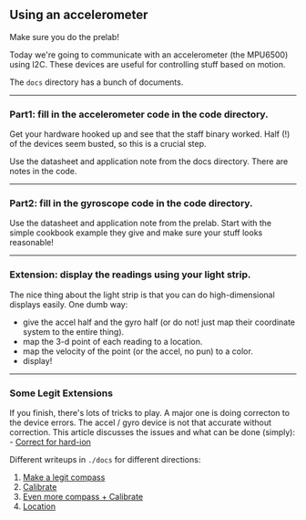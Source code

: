 ## Using an accelerometer

Make sure you do the prelab!

Today we're going to communicate with an accelerometer (the  MPU6500)
using I2C.   These devices are useful for controlling stuff based
on motion.

The `docs` directory has a bunch of documents.

---------------------------------------------------------------------------
### Part1: fill in the accelerometer code in the code directory.

Get your hardware hooked up and see that the staff binary worked.
Half (!) of the devices seem busted, so this is a crucial step.

Use the datasheet and application note from the docs directory.
There are notes in the code.

---------------------------------------------------------------------------
### Part2: fill in the gyroscope code in the code directory.

Use the datasheet and application note from the prelab.  Start with
the simple cookbook example they give and make sure your stuff looks
reasonable!

---------------------------------------------------------------------------
### Extension: display the readings using your light strip.

The nice thing about the light strip is that you can do high-dimensional displays easily.
One dumb way:
   - give the accel half and the gyro half (or do not!  just map their coordinate system
     to the entire thing).
   - map the 3-d point of each reading to a location.
   - map the velocity of the point (or the accel, no pun) to a color.
   - display!


---------------------------------------------------------------------------
### Some Legit Extensions

If you finish, there's lots of tricks to play.  A major one is doing correcton to 
the device errors.  The accel / gyro device is not that accurate without correction.  This 
article discusses the issues and what can be done (simply):
    - [Correct for hard-ion](https://www.fierceelectronics.com/components/compensating-for-tilt-hard-iron-and-soft-iron-effects)

Different writeups in `./docs` for different directions:
   1. [Make a legit compass](./docs/AN203_Compass_Heading_Using_Magnetometers.pdf)
   2. [Calibrate](./docs/AN4246.pdf)
   3. [Even more compass + Calibrate](./docs/AN4248.pdf)
   4. [Location](./docs/madgewick-estimate.pdf)
